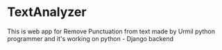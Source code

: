 # TextAnalyzer
This is web app for Remove Punctuation  from text made by Urmil python programmer and it's working on python - Django backend
